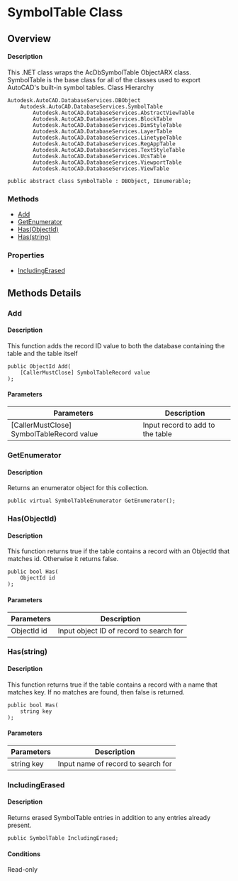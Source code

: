 # SymbolTable Class

## Overview

#### Description
This .NET class wraps the AcDbSymbolTable ObjectARX class. 
SymbolTable is the base class for all of the classes used to export AutoCAD's built-in symbol tables. 
Class Hierarchy
```text
Autodesk.AutoCAD.DatabaseServices.DBObject
    Autodesk.AutoCAD.DatabaseServices.SymbolTable
        Autodesk.AutoCAD.DatabaseServices.AbstractViewTable
        Autodesk.AutoCAD.DatabaseServices.BlockTable
        Autodesk.AutoCAD.DatabaseServices.DimStyleTable
        Autodesk.AutoCAD.DatabaseServices.LayerTable
        Autodesk.AutoCAD.DatabaseServices.LinetypeTable
        Autodesk.AutoCAD.DatabaseServices.RegAppTable
        Autodesk.AutoCAD.DatabaseServices.TextStyleTable
        Autodesk.AutoCAD.DatabaseServices.UcsTable
        Autodesk.AutoCAD.DatabaseServices.ViewportTable
        Autodesk.AutoCAD.DatabaseServices.ViewTable
```

```text
public abstract class SymbolTable : DBObject, IEnumerable;
```

### Methods

- [Add](#add)
- [GetEnumerator](#getenumerator)
- [Has(ObjectId)](#has(objectid))
- [Has(string)](#has(string))

### Properties

- [IncludingErased](#includingerased)


## Methods Details

### Add

#### Description
This function adds the record ID value to both the database containing the table and the table itself
```text
public ObjectId Add(
    [CallerMustClose] SymbolTableRecord value
);
```

#### Parameters
| Parameters | Description |
| --- | --- |
| [CallerMustClose] SymbolTableRecord value | Input record to add to the table |

### GetEnumerator

#### Description
Returns an enumerator object for this collection.
```text
public virtual SymbolTableEnumerator GetEnumerator();
```

### Has(ObjectId)

#### Description
This function returns true if the table contains a record with an ObjectId that matches id. Otherwise it returns false.
```text
public bool Has(
    ObjectId id
);
```

#### Parameters
| Parameters | Description |
| --- | --- |
| ObjectId id | Input object ID of record to search for |

### Has(string)

#### Description
This function returns true if the table contains a record with a name that matches key. If no matches are found, then false is returned.
```text
public bool Has(
    string key
);
```

#### Parameters
| Parameters | Description |
| --- | --- |
| string key | Input name of record to search for |

### IncludingErased

#### Description
Returns erased SymbolTable entries in addition to any entries already present.
```text
public SymbolTable IncludingErased;
```

#### Conditions
Read-only
